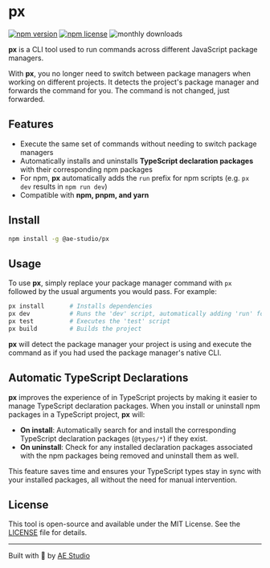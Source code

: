 # px

[![npm version](https://img.shields.io/npm/v/%40ae-studio%2Fpx)](https://www.npmjs.com/package/@ae-studio/px)
[![npm license](https://img.shields.io/npm/l/%40ae-studio%2Fpx)](./LICENSE)
![monthly downloads](https://img.shields.io/npm/dm/%40ae-studio%2Fpx)

**px** is a CLI tool used to run commands across different JavaScript package managers.

With **px**, you no longer need to switch between package managers when working on different projects. It detects the project's package manager and forwards the command for you. The command is not changed, just forwarded.

## Features

- Execute the same set of commands without needing to switch package managers
- Automatically installs and uninstalls **TypeScript declaration packages** with their corresponding npm packages
- For npm, **px** automatically adds the `run` prefix for npm scripts (e.g. `px dev` results in `npm run dev`)
- Compatible with **npm, pnpm, and yarn**

## Install

```sh
npm install -g @ae-studio/px
```

## Usage

To use **px**, simply replace your package manager command with `px` followed by the usual arguments you would pass. For example:

```sh
px install       # Installs dependencies
px dev           # Runs the 'dev' script, automatically adding 'run' for npm
px test          # Executes the 'test' script
px build         # Builds the project
```

**px** will detect the package manager your project is using and execute the command as if you had used the package manager's native CLI.

## Automatic TypeScript Declarations

**px** improves the experience of in TypeScript projects by making it easier to manage TypeScript declaration packages. When you install or uninstall npm packages in a TypeScript project, **px** will:

- **On install**: Automatically search for and install the corresponding TypeScript declaration packages (`@types/*`) if they exist.
- **On uninstall**: Check for any installed declaration packages associated with the npm packages being removed and uninstall them as well.

This feature saves time and ensures your TypeScript types stay in sync with your installed packages, all without the need for manual intervention.

## License

This tool is open-source and available under the MIT License. See the [LICENSE](./LICENSE) file for details.

---

Built with 🧡 by [AE Studio](https://ae.studio/join-us?utm_source=sds&utm_medium=referral&utm_campaign=px-cli&utm_content=footer&utm_term=3ff5251a-e107-4d47-bfb8-b2962debd252)
